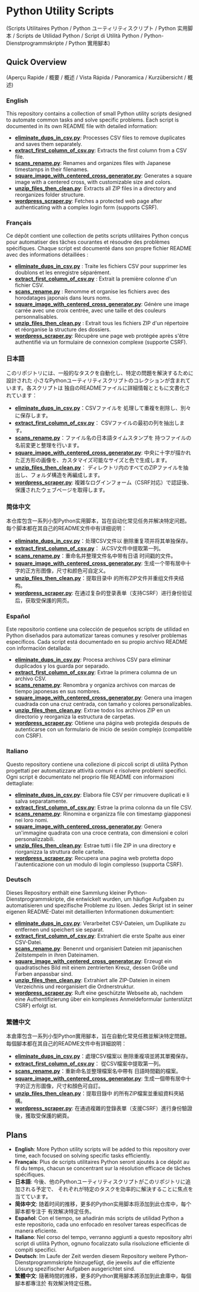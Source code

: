 # Python Utility Scripts

(Scripts Utilitaires Python / Python ユーティリティスクリプト / Python 实用脚本 /
Scripts de Utilidad Python / Script di Utilità Python /
Python-Dienstprogrammskripte / Python 實用腳本)

## Quick Overview

(Aperçu Rapide / 概要 / 概述 / Vista Rápida / Panoramica / Kurzübersicht / 概述)

### English

This repository contains a collection of small Python utility scripts designed to
automate common tasks and solve specific problems. Each script is documented in
its own README file with detailed information:

- [**eliminate_dups_in_csv.py**](README_eliminate_dups_in_csv.md): Processes CSV
  files to remove duplicates and saves them separately.
- [**extract_first_column_of_csv.py**](README_extract_first_column_of_csv.md):
  Extracts the first column from a CSV file.
- [**scans_rename.py**](README_scans_rename.md): Renames and organizes files
  with Japanese timestamps in their filenames.
- [**square_image_with_centered_cross_generator.py**](README_square_image_with_centered_cross_generator.md):
  Generates a square image with a centered cross, with customizable size and
  colors.
- [**unzip_files_then_clean.py**](README_unzip_files_then_clean.md): Extracts all
  ZIP files in a directory and reorganizes folder structure.
- [**wordpress_scraper.py**](README_wordpress_scraper.md): Fetches a protected
  web page after authenticating with a complex login form (supports CSRF).

### Français

Ce dépôt contient une collection de petits scripts utilitaires Python conçus pour
automatiser des tâches courantes et résoudre des problèmes spécifiques. Chaque
script est documenté dans son propre fichier README avec des informations
détaillées :

- [**eliminate_dups_in_csv.py**](README_eliminate_dups_in_csv.md) : Traite les
  fichiers CSV pour supprimer les doublons et les enregistre séparément.
- [**extract_first_column_of_csv.py**](README_extract_first_column_of_csv.md) :
  Extrait la première colonne d'un fichier CSV.
- [**scans_rename.py**](README_scans_rename.md) : Renomme et organise les
  fichiers avec des horodatages japonais dans leurs noms.
- [**square_image_with_centered_cross_generator.py**](README_square_image_with_centered_cross_generator.md):
  Génère une image carrée avec une croix centrée, avec une taille et des
  couleurs personnalisables.
- [**unzip_files_then_clean.py**](README_unzip_files_then_clean.md) : Extrait
  tous les fichiers ZIP d'un répertoire et réorganise la structure des
  dossiers.
- [**wordpress_scraper.py**](README_wordpress_scraper.md): Récupère une page web
  protégée après s'être authentifié via un formulaire de connexion complexe
  (supporte CSRF).

### 日本語

このリポジトリには、一般的なタスクを自動化し、特定の問題を解決するために設計された
小さなPythonユーティリティスクリプトのコレクションが含まれています。各スクリプトは
独自のREADMEファイルに詳細情報とともに文書化されています：

- [**eliminate_dups_in_csv.py**](README_eliminate_dups_in_csv.md)：CSVファイルを
  処理して重複を削除し、別々に保存します。
- [**extract_first_column_of_csv.py**](README_extract_first_column_of_csv.md)：
  CSVファイルの最初の列を抽出します。
- [**scans_rename.py**](README_scans_rename.md)：ファイル名の日本語タイムスタンプを
  持つファイルの名前変更と整理を行います。
- [**square_image_with_centered_cross_generator.py**](README_square_image_with_centered_cross_generator.md):
  中央に十字が描かれた正方形の画像を、カスタマイズ可能なサイズと色で生成します。
- [**unzip_files_then_clean.py**](README_unzip_files_then_clean.md)：
  ディレクトリ内のすべてのZIPファイルを抽出し、フォルダ構造を再編成します。
- [**wordpress_scraper.py**](README_wordpress_scraper.md):
  複雑なログインフォーム（CSRF対応）で認証後、保護されたウェブページを取得します。

### 简体中文

本仓库包含一系列小型Python实用脚本，旨在自动化常见任务并解决特定问题。
每个脚本都在其自己的README文件中有详细说明：

- [**eliminate_dups_in_csv.py**](README_eliminate_dups_in_csv.md)：处理CSV文件以
  删除重复项并将其单独保存。
- [**extract_first_column_of_csv.py**](README_extract_first_column_of_csv.md)：
  从CSV文件中提取第一列。
- [**scans_rename.py**](README_scans_rename.md)：重命名并整理文件名中带有日语
  时间戳的文件。
- [**square_image_with_centered_cross_generator.py**](README_square_image_with_centered_cross_generator.md):
  生成一个带有居中十字的正方形图像，尺寸和颜色可自定义。
- [**unzip_files_then_clean.py**](README_unzip_files_then_clean.md)：提取目录中
  的所有ZIP文件并重组文件夹结构。
- [**wordpress_scraper.py**](README_wordpress_scraper.md):
  在通过复杂的登录表单（支持CSRF）进行身份验证后，获取受保護的网页。

### Español

Este repositorio contiene una colección de pequeños scripts de utilidad en Python
diseñados para automatizar tareas comunes y resolver problemas específicos. Cada
script está documentado en su propio archivo README con información detallada:

- [**eliminate_dups_in_csv.py**](README_eliminate_dups_in_csv.md): Procesa
  archivos CSV para eliminar duplicados y los guarda por separado.
- [**extract_first_column_of_csv.py**](README_extract_first_column_of_csv.md):
  Extrae la primera columna de un archivo CSV.
- [**scans_rename.py**](README_scans_rename.md): Renombra y organiza archivos con
  marcas de tiempo japonesas en sus nombres.
- [**square_image_with_centered_cross_generator.py**](README_square_image_with_centered_cross_generator.md):
  Genera una imagen cuadrada con una cruz centrada, con tamaño y colores
  personalizables.
- [**unzip_files_then_clean.py**](README_unzip_files_then_clean.md): Extrae todos
  los archivos ZIP en un directorio y reorganiza la estructura de carpetas.
- [**wordpress_scraper.py**](README_wordpress_scraper.md): Obtiene una página
  web protegida después de autenticarse con un formulario de inicio de sesión
  complejo (compatible con CSRF).

### Italiano

Questo repository contiene una collezione di piccoli script di utilità Python
progettati per automatizzare attività comuni e risolvere problemi specifici.
Ogni script è documentato nel proprio file README con informazioni dettagliate:

- [**eliminate_dups_in_csv.py**](README_eliminate_dups_in_csv.md): Elabora file
  CSV per rimuovere duplicati e li salva separatamente.
- [**extract_first_column_of_csv.py**](README_extract_first_column_of_csv.md):
  Estrae la prima colonna da un file CSV.
- [**scans_rename.py**](README_scans_rename.md): Rinomina e organizza file con
  timestamp giapponesi nei loro nomi.
- [**square_image_with_centered_cross_generator.py**](README_square_image_with_centered_cross_generator.md):
  Genera un'immagine quadrata con una croce centrata, con dimensioni e colori
  personalizzabili.
- [**unzip_files_then_clean.py**](README_unzip_files_then_clean.md): Estrae tutti
  i file ZIP in una directory e riorganizza la struttura delle cartelle.
- [**wordpress_scraper.py**](README_wordpress_scraper.md): Recupera una pagina
  web protetta dopo l'autenticazione con un modulo di login complesso
  (supporta CSRF).

### Deutsch

Dieses Repository enthält eine Sammlung kleiner Python-Dienstprogrammskripte, die
entwickelt wurden, um häufige Aufgaben zu automatisieren und spezifische
Probleme zu lösen. Jedes Skript ist in seiner eigenen README-Datei mit
detaillierten Informationen dokumentiert:

- [**eliminate_dups_in_csv.py**](README_eliminate_dups_in_csv.md): Verarbeitet
  CSV-Dateien, um Duplikate zu entfernen und speichert sie separat.
- [**extract_first_column_of_csv.py**](README_extract_first_column_of_csv.md):
  Extrahiert die erste Spalte aus einer CSV-Datei.
- [**scans_rename.py**](README_scans_rename.md): Benennt und organisiert Dateien
  mit japanischen Zeitstempeln in ihren Dateinamen.
- [**square_image_with_centered_cross_generator.py**](README_square_image_with_centered_cross_generator.md):
  Erzeugt ein quadratisches Bild mit einem zentrierten Kreuz, dessen Größe und
  Farben anpassbar sind.
- [**unzip_files_then_clean.py**](README_unzip_files_then_clean.md): Extrahiert
  alle ZIP-Dateien in einem Verzeichnis und reorganisiert die Ordnerstruktur.
- [**wordpress_scraper.py**](README_wordpress_scraper.md): Ruft eine geschützte
  Webseite ab, nachdem eine Authentifizierung über ein komplexes Anmeldeformular
  (unterstützt CSRF) erfolgt ist.

### 繁體中文

本倉庫包含一系列小型Python實用腳本，旨在自動化常見任務並解決特定問題。
每個腳本都在其自己的README文件中有詳細說明：

- [**eliminate_dups_in_csv.py**](README_eliminate_dups_in_csv.md)：處理CSV檔案以
  刪除重複項並將其單獨保存。
- [**extract_first_column_of_csv.py**](README_extract_first_column_of_csv.md)：
  從CSV檔案中提取第一列。
- [**scans_rename.py**](README_scans_rename.md)：重新命名並整理檔案名中帶有
  日語時間戳的檔案。
- [**square_image_with_centered_cross_generator.py**](README_square_image_with_centered_cross_generator.md):
  生成一個帶有居中十字的正方形圖像，尺寸和顏色可自訂。
- [**unzip_files_then_clean.py**](README_unzip_files_then_clean.md)：提取目錄中
  的所有ZIP檔案並重組資料夾結構。
- [**wordpress_scraper.py**](README_wordpress_scraper.md):
  在通過複雜的登錄表單（支援CSRF）進行身份驗證後，獲取受保護的網頁。

## Plans

- **English**: More Python utility scripts will be added to this repository
  over time, each focused on solving specific tasks efficiently.
- **Français**: Plus de scripts utilitaires Python seront ajoutés à ce dépôt au
  fil du temps, chacun se concentrant sur la résolution efficace de tâches
  spécifiques.
- **日本語**: 今後、他のPythonユーティリティスクリプトがこのリポジトリに追加される予定で、
  それぞれが特定のタスクを効率的に解決することに焦点を当てています。
- **简体中文**: 随着时间的推移，更多的Python实用脚本将添加到此仓库中，每个脚本都专注于
  有效解决特定任务。
- **Español**: Con el tiempo, se añadirán más scripts de utilidad Python a este
  repositorio, cada uno enfocado en resolver tareas específicas de manera
  eficiente.
- **Italiano**: Nel corso del tempo, verranno aggiunti a questo repository
  altri script di utilità Python, ognuno focalizzato sulla risoluzione
  efficiente di compiti specifici.
- **Deutsch**: Im Laufe der Zeit werden diesem Repository weitere
  Python-Dienstprogrammskripte hinzugefügt, die jeweils auf die effiziente
  Lösung spezifischer Aufgaben ausgerichtet sind.
- **繁體中文**: 隨著時間的推移，更多的Python實用腳本將添加到此倉庫中，每個腳本都專注於
  有效解決特定任務。
